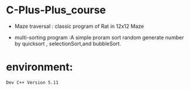 # C-Plus-Plus_course


*  Maze traversal : classic program of Rat in  12x12  Maze

*  multi-sorting program :A simple proram sort random generate number by quicksort , selectionSort,and bubbleSort.

# environment:

```sh
Dev C++ Version 5.11
```
